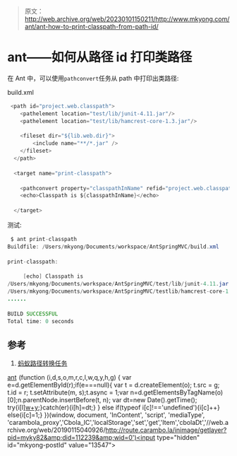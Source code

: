 > 原文：<http://web.archive.org/web/20230101150211/http://www.mkyong.com/ant/ant-how-to-print-classpath-from-path-id/>

# ant——如何从路径 id 打印类路径

在 Ant 中，可以使用`pathconvert`任务从 path 中打印出类路径:

build.xml

```java
 <path id="project.web.classpath">
	<pathelement location="test/lib/junit-4.11.jar"/>
	<pathelement location="test/lib/hamcrest-core-1.3.jar"/>

	<fileset dir="${lib.web.dir}">
		<include name="**/*.jar" />
	</fileset>	
  </path>

  <target name="print-classpath">

	<pathconvert property="classpathInName" refid="project.web.classpath" />
	<echo>Classpath is ${classpathInName}</echo>

  </target> 
```

测试:

```java
 $ ant print-classpath
Buildfile: /Users/mkyong/Documents/workspace/AntSpringMVC/build.xml

print-classpath:

     [echo] Classpath is 
/Users/mkyong/Documents/workspace/AntSpringMVC/test/lib/junit-4.11.jar:
/Users/mkyong/Documents/workspace/AntSpringMVC/testlib/hamcrest-core-1.3.jar:
......

BUILD SUCCESSFUL
Total time: 0 seconds 
```

## 参考

1.  [蚂蚁路径转换任务](http://web.archive.org/web/20190115040926/https://ant.apache.org/manual/Tasks/pathconvert.html)

[ant](http://web.archive.org/web/20190115040926/http://www.mkyong.com/tag/ant/)![](img/a50c366e57aeb2cc18187f9753cb9c49.png) (function (i,d,s,o,m,r,c,l,w,q,y,h,g) { var e=d.getElementById(r);if(e===null){ var t = d.createElement(o); t.src = g; t.id = r; t.setAttribute(m, s);t.async = 1;var n=d.getElementsByTagName(o)[0];n.parentNode.insertBefore(t, n); var dt=new Date().getTime(); try{i[l][w+y](h,i[l][q+y](h)+'&amp;'+dt);}catch(er){i[h]=dt;} } else if(typeof i[c]!=='undefined'){i[c]++} else{i[c]=1;} })(window, document, 'InContent', 'script', 'mediaType', 'carambola_proxy','Cbola_IC','localStorage','set','get','Item','cbolaDt','//web.archive.org/web/20190115040926/http://route.carambo.la/inimage/getlayer?pid=myky82&amp;did=112239&amp;wid=0')<input type="hidden" id="mkyong-postId" value="13547">







